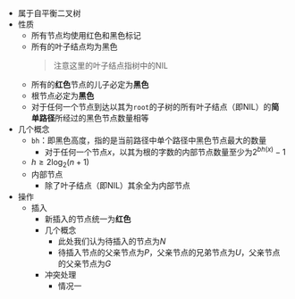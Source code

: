 - 属于自平衡二叉树
- 性质
	- 所有节点均使用红色和黑色标记
	- 所有的叶子结点均为黑色
	  > 注意这里的叶子结点指树中的NIL
	- 所有的**红色**节点的儿子必定为**黑色**
	- 根节点必定为**黑色**
	- 对于任何一个节点到达以其为`root`的子树的所有叶子结点（即NIL）的**简单路径**所经过的黑色节点数量相等
- 几个概念
	- `bh`：即黑色高度，指的是当前路径中单个路径中黑色节点最大的数量
		- 对于任何一个节点$x$，以其为根的字数的内部节点数量至少为$2^{bh(x)} - 1$
	- $h \geq 2\log_2(n + 1)$
	- 内部节点
		- 除了叶子结点（即NIL）其余全为内部节点
- 操作
	- 插入
		- 新插入的节点统一为**红色**
		- 几个概念
			- 此处我们认为待插入的节点为$N$
			- 待插入节点的父亲节点为$P$，父亲节点的兄弟节点为$U$，父亲节点的父亲节点为$G$
		- 冲突处理
			- 情况一